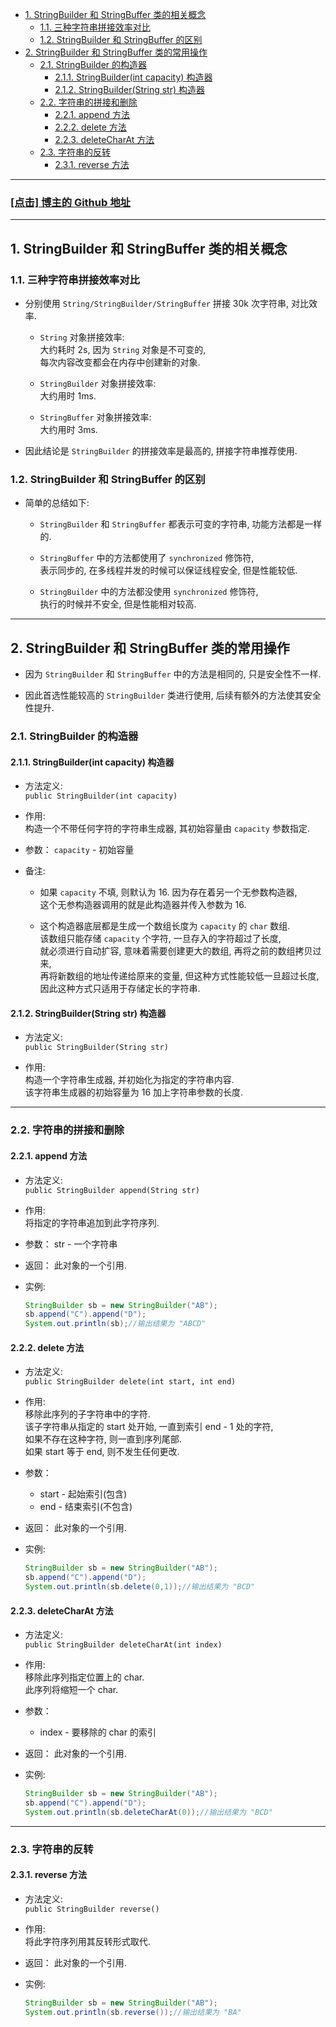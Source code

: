 <!-- TOC -->

- [1. StringBuilder 和 StringBuffer 类的相关概念](#1-stringbuilder-和-stringbuffer-类的相关概念)
  - [1.1. 三种字符串拼接效率对比](#11-三种字符串拼接效率对比)
  - [1.2. StringBuilder 和 StringBuffer 的区别](#12-stringbuilder-和-stringbuffer-的区别)
- [2. StringBuilder 和 StringBuffer 类的常用操作](#2-stringbuilder-和-stringbuffer-类的常用操作)
  - [2.1. StringBuilder 的构造器](#21-stringbuilder-的构造器)
    - [2.1.1. StringBuilder(int capacity) 构造器](#211-stringbuilderint-capacity-构造器)
    - [2.1.2. StringBuilder(String str) 构造器](#212-stringbuilderstring-str-构造器)
  - [2.2. 字符串的拼接和删除](#22-字符串的拼接和删除)
    - [2.2.1. append 方法](#221-append-方法)
    - [2.2.2. delete 方法](#222-delete-方法)
    - [2.2.3. deleteCharAt 方法](#223-deletecharat-方法)
  - [2.3. 字符串的反转](#23-字符串的反转)
    - [2.3.1. reverse 方法](#231-reverse-方法)

<!-- /TOC -->

****
<a href='https://github.com/leon9dragon'><h3>[点击] 博主的 Github 地址</h3></a>
****

## 1. StringBuilder 和 StringBuffer 类的相关概念

### 1.1. 三种字符串拼接效率对比
- 分别使用 `String/StringBuilder/StringBuffer` 拼接 30k 次字符串, 对比效率.

    - `String` 对象拼接效率:  
    大约耗时 2s, 因为 `String` 对象是不可变的,  
    每次内容改变都会在内存中创建新的对象.  

    - `StringBuilder` 对象拼接效率:  
    大约用时 1ms.

    - `StringBuffer` 对象拼接效率:  
    大约用时 3ms.

- 因此结论是 `StringBuilder` 的拼接效率是最高的, 拼接字符串推荐使用.

### 1.2. StringBuilder 和 StringBuffer 的区别
- 简单的总结如下:  
  - `StringBuilder` 和 `StringBuffer` 都表示可变的字符串, 功能方法都是一样的.  
  
  - `StringBuffer` 中的方法都使用了 `synchronized` 修饰符,  
    表示同步的, 在多线程并发的时候可以保证线程安全, 但是性能较低.

  - `StringBuilder` 中的方法都没使用 `synchronized` 修饰符,  
    执行的时候并不安全, 但是性能相对较高.
****

## 2. StringBuilder 和 StringBuffer 类的常用操作
- 因为 `StringBuilder` 和 `StringBuffer` 中的方法是相同的, 只是安全性不一样.  

- 因此首选性能较高的 `StringBuilder` 类进行使用, 后续有额外的方法使其安全性提升.

### 2.1. StringBuilder 的构造器

#### 2.1.1. StringBuilder(int capacity) 构造器
- 方法定义:  
  `public StringBuilder(int capacity)`

- 作用:  
  构造一个不带任何字符的字符串生成器, 其初始容量由 `capacity` 参数指定.

- 参数：
  `capacity` - 初始容量

- 备注:  
  - 如果 `capacity` 不填, 则默认为 16. 因为存在着另一个无参数构造器,  
    这个无参构造器调用的就是此构造器并传入参数为 16.

  - 这个构造器底层都是生成一个数组长度为 `capacity` 的 `char` 数组.  
    该数组只能存储 `capacity` 个字符, 一旦存入的字符超过了长度,  
    就必须进行自动扩容, 意味着需要创建更大的数组, 再将之前的数组拷贝过来,  
    再将新数组的地址传递给原来的变量, 但这种方式性能较低一旦超过长度,  
    因此这种方式只适用于存储定长的字符串.


#### 2.1.2. StringBuilder(String str) 构造器
- 方法定义:  
  `public StringBuilder(String str)`

- 作用:  
  构造一个字符串生成器, 并初始化为指定的字符串内容.  
  该字符串生成器的初始容量为 16 加上字符串参数的长度.
****

### 2.2. 字符串的拼接和删除

#### 2.2.1. append 方法
- 方法定义:  
  `public StringBuilder append(String str)`

- 作用:  
  将指定的字符串追加到此字符序列.

- 参数：
  str - 一个字符串

- 返回：
  此对象的一个引用.

- 实例:  
  ```java
  StringBuilder sb = new StringBuilder("AB");
  sb.append("C").append("D");
  System.out.println(sb);//输出结果为 "ABCD"
  ```

#### 2.2.2. delete 方法
- 方法定义:  
  `public StringBuilder delete(int start, int end)`

- 作用:  
  移除此序列的子字符串中的字符.  
  该子字符串从指定的 start 处开始, 一直到索引 end - 1 处的字符,  
  如果不存在这种字符, 则一直到序列尾部.  
  如果 start 等于 end, 则不发生任何更改.

- 参数：
  - start - 起始索引(包含)
  - end - 结束索引(不包含)

- 返回：
  此对象的一个引用.

- 实例:  
  ```java
  StringBuilder sb = new StringBuilder("AB");
  sb.append("C").append("D");
  System.out.println(sb.delete(0,1));//输出结果为 "BCD"
  ```

#### 2.2.3. deleteCharAt 方法
- 方法定义:  
  `public StringBuilder deleteCharAt(int index)`

- 作用:  
  移除此序列指定位置上的 char.  
  此序列将缩短一个 char.

- 参数：
  - index - 要移除的 char 的索引

- 返回：
  此对象的一个引用.

- 实例:  
  ```java
  StringBuilder sb = new StringBuilder("AB");
  sb.append("C").append("D");
  System.out.println(sb.deleteCharAt(0));//输出结果为 "BCD"
  ```
****

### 2.3. 字符串的反转

#### 2.3.1. reverse 方法
- 方法定义:  
  `public StringBuilder reverse()`

- 作用:  
  将此字符序列用其反转形式取代.

- 返回：
  此对象的一个引用.

- 实例:  
  ```java
  StringBuilder sb = new StringBuilder("AB");
  System.out.println(sb.reverse());//输出结果为 "BA"
  ```